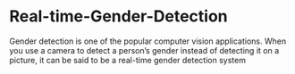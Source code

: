# Real-time-Gender-Detection
Gender detection is one of the popular computer vision applications. When you use a camera to detect a person’s gender instead of detecting it on a picture, it can be said to be a real-time gender detection system
